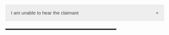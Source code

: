 <style>
.accordion {
  background-color: #eee;
  color: #444;
  cursor: pointer;
  padding: 18px;
  width: 100%;
  border: none;
  text-align: left;
  outline: none;
  font-size: 15px;
  transition: 0.4s;
}

.active, .accordion:hover {
  background-color: #ccc;
}

.accordion:after {
  content: '\002B';
  color: #777;
  font-weight: bold;
  float: right;
  margin-left: 5px;
}

.active:after {
  content: "\2212";
}

.panel {
  padding: 0 18px;
  background-color: white;
  max-height: 0;
  overflow: hidden;
  transition: max-height 0.2s ease-out;
}
</style>

<button id="unable_hear_claimant" class="accordion">I am unable to hear the claimant</button>
<div class="panel">
<h2 id="exclusive_control">Make sure Teams can’t take exclusive control of the speaker.</h2>
<br />
1. Search for Control Panel in the Windows search bar and open it up

![Control Panel](./control_panel.jpg)

2. In the top right, switch to View by: Large icons

![Control Panel Large Icons](./control_panel_switch_to_large_icons.jpg)

3. Click on Sound

![Control Panel Sound](./control_panel_sound.jpg)

4. On Playback tab, right click the active output device (for example, Jabra headset or AirPods)

5. Go to Properties

6. Go to Advanced tab and Uncheck "Allow applications to take exclusive control of this device".

7. Click OK
</div>
<button id="browser_permission_sound" class="panel">Check if your browser has permission to play sounds</button>
<div class="panel">
1. In the Cortana search bar, search for “Sound mixer options”

2. Ensure that Chrome and/or Firefox is unmuted.

3. Change the input of the browser to your microphone.

4. Change the output of the browser to your headset.
</div>

<script>
var acc = document.getElementsByClassName("accordion");
var i;

for (i = 0; i < acc.length; i++) {
  acc[i].addEventListener("click", function() {
    this.classList.toggle("active");
    var panel = this.nextElementSibling;
    if (panel.style.maxHeight) {
      panel.style.maxHeight = null;
    } else {
      panel.style.maxHeight = panel.scrollHeight + "px";
    } 
  });
}
</script>